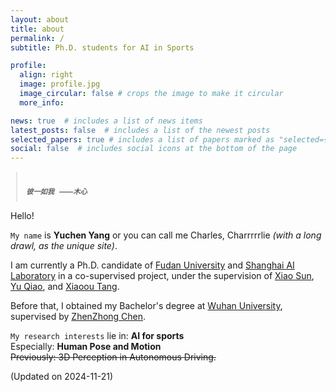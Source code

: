 ```yaml
---
layout: about
title: about
permalink: /
subtitle: Ph.D. students for AI in Sports

profile:
  align: right
  image: profile.jpg
  image_circular: false # crops the image to make it circular
  more_info: 

news: true  # includes a list of news items
latest_posts: false  # includes a list of the newest posts
selected_papers: true # includes a list of papers marked as "selected={true}"
social: false  # includes social icons at the bottom of the page
---
```


<blockquote style="margin: 0.8em; padding: 0.8em; font-size: 0.8em; font-weight: bold; font-style: italic; white-space: pre-wrap">
  彼一如我   ——木心
</blockquote>

Hello!

`My name` is **Yuchen Yang** or you can call me Charles, Charrrrrlie *(with a long drawl, as the unique site)*.

I am currently a Ph.D. candidate of [Fudan University](https://www.fudan.edu.cn/) and [Shanghai AI Laboratory](https://www.shlab.org.cn/) in a co-supervised project, under the supervision of [Xiao Sun](https://jimmysuen.github.io/), [Yu Qiao](https://mmlab.siat.ac.cn/yuqiao), and [Xiaoou Tang](https://mmlab.ie.cuhk.edu.hk/).

Before that, I obtained my Bachelor's degree at [Wuhan University](https://www.whu.edu.cn/), supervised by [ZhenZhong Chen](https://scholar.google.com/citations?user=w_BcpK8AAAAJ&hl=en).

`My research interests` lie in: **AI for sports**
  <br> Especially: **Human Pose and Motion**
  <br> ~~Previously: 3D Perception in Autonomous Driving.~~

(Updated on 2024-11-21)